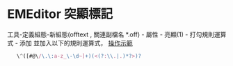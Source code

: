 # EMEditor 突顯標記

工具-定義組態-新組態(offtext , 關連副檔名 *.off) - 屬性 - 亮顯(1) - 打勾規則運算式 - 添加 並加入以下的規則運算式，
[操作示範](https://www.youtube.com/watch?v=Ij_FrdV64EU) 
```javascript
   \^([#@\/\.\:a-z_\-\d~]+)(<(?:\\.|.)*?>)?
```


